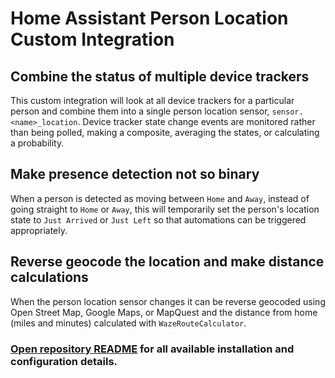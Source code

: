 # Home Assistant Person Location Custom Integration

## Combine the status of multiple device trackers
This custom integration will look at all device trackers for a particular person and combine them into a single person location sensor, `sensor.<name>_location`. Device tracker state change events are monitored rather than being polled, making a composite, averaging the states, or calculating a probability.

## Make presence detection not so binary
When a person is detected as moving between `Home` and `Away`, instead of going straight to `Home` or `Away`, this will temporarily set the person's location state to `Just Arrived` or `Just Left` so that automations can be triggered appropriately.

## Reverse geocode the location and make distance calculations
When the person location sensor changes it can be reverse geocoded using Open Street Map, Google Maps, or MapQuest and the distance from home (miles and minutes) calculated with `WazeRouteCalculator`.

### [Open repository README](https://github.com/rodpayne/home-assistant_person_location#home-assistant-person-location-custom-integration) for all available installation and configuration details.
